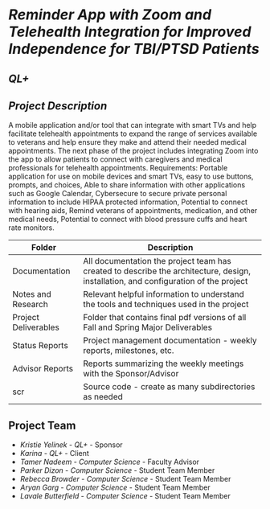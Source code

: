 # *Reminder App with Zoom and Telehealth Integration for Improved Independence for TBI/PTSD Patients*
## *QL+*
## *Project Description*
A mobile application and/or tool that can integrate with smart TVs and help facilitate telehealth appointments to expand the range of services available to veterans and help ensure they make and attend their needed medical appointments. The next phase of the project includes integrating Zoom into the app to allow patients to connect with caregivers and medical professionals for telehealth appointments. Requirements: Portable application for use on mobile devices and smart TVs, easy to use buttons, prompts, and choices, Able to share information with other applications such as Google Calendar, Cybersecure to secure private personal information to include HIPAA protected information, Potential to connect with hearing aids, Remind veterans of appointments, medication, and other medical needs, Potential to connect with blood pressure cuffs and heart rate monitors. 

| Folder | Description |
|---|---|
| Documentation |  All documentation the project team has created to describe the architecture, design, installation, and configuration of the project |
| Notes and Research | Relevant helpful information to understand the tools and techniques used in the project |
| Project Deliverables | Folder that contains final pdf versions of all Fall and Spring Major Deliverables |
| Status Reports | Project management documentation - weekly reports, milestones, etc. |
| Advisor Reports | Reports summarizing the weekly meetings with the Sponsor/Advisor 
| scr | Source code - create as many subdirectories as needed |

## Project Team
- *Kristie Yelinek* - *QL+* - Sponsor
- *Karina*  - *QL+* - Client
- *Tamer Nadeem* - *Computer Science* - Faculty Advisor
- *Parker Dizon* - *Computer Science* - Student Team Member
- *Rebecca Browder* - *Computer Science* - Student Team Member
- *Aryan Garg* - *Computer Science* - Student Team Member
- *Lavale Butterfield* - *Computer Science* - Student Team Member
